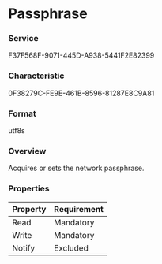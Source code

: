 # Passphrase

### Service

F37F568F-9071-445D-A938-5441F2E82399

### Characteristic

0F38279C-FE9E-461B-8596-81287E8C9A81

### Format

utf8s

### Overview

Acquires or sets the network passphrase.

### Properties

| Property | Requirement |
|:--|:--|
| Read | Mandatory |
| Write | Mandatory |
| Notify | Excluded |